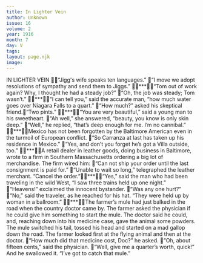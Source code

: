 ```yaml
---
title: In Lighter Vein
author: Unknown
issue: 16
volume: 2
year: 1916
month: 7
day: V
tags:
layout: page.njk
image:
---
```

IN LIGHTER VEIN “Jigg's wife speaks ten languages.” “I move we adopt resolutions of sympathy and send them to Jiggs.” ***“Tom out of work again? Why, I thought he had a steady job?” “Oh, the job was steady; Tom wasn’t.” ***“I can tell you,” said the accurate man, “how much water goes over Niagara Falls to a quart.” “How much?” asked his skeptical friend.“Two pints.” ***“You are very beautiful,” said a young man to his sweetheart. “Ah well,” she answered, “beauty, you know is only skin deep.” “Well,” he replied, “that’s deep enough for me. I’m no cannibal.” ***Mexico has not been forgotten by the Baltimore American even in the turmoil of European conflict. “So Carranza at last has taken up his residence in Mexico.” “Yes, and don’t you forget he’s got a Villa outside, too.” ***A retail dealer in leather goods, doing business in Baltimore, wrote to a firm in Southern Massachusetts ordering a big lot of merchandise. The firm wired him: “Can not ship your order until the last consignment is paid for.” “Unable to wait so long,” telegraphed the leather merchant. “Cancel the order.”***“Yes,” said the man who had been traveling in the wild West, “I saw three trains held up one night.” “Heavens!” exclaimed the innocent bystander. “Was any one hurt?” “No,” said the traveler, as he reached for his hat. “They were held up by woman in a ballroom.” ***The farmer’s mule had just balked in the road when the country doctor came by. The farmer asked the physician if he could give him something to start the mule. The doctor said he could, and, reaching down into his medicine case, gave the animal some powders. The mule switched his tail, tossed his head and started on a mad gallop down the road. The farmer looked first at the flying animal and then at the doctor. “How much did that medicine cost, Doc?” he asked. “Oh, about fifteen cents,” said the physician. “Well, give me a quarter’s worth, quick!” And he swallowed it. “I’ve got to catch that mule.”  
